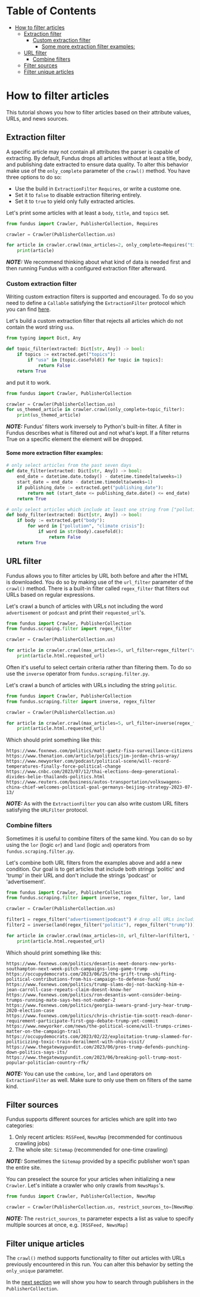 # Table of Contents

* [How to filter articles](#how-to-filter-articles)
  * [Extraction filter](#extraction-filter)
    * [Custom extraction filter](#custom-extraction-filter)
      * [Some more extraction filter examples:](#some-more-extraction-filter-examples)
  * [URL filter](#url-filter)
    * [Combine filters](#combine-filters)
  * [Filter sources](#filter-sources)
  * [Filter unique articles](#filter-unique-articles)

# How to filter articles

This tutorial shows you how to filter articles based on their attribute values, URLs, and news sources.

## Extraction filter

A specific article may not contain all attributes the parser is capable of extracting.
By default, Fundus drops all articles without at least a title, body, and publishing date extracted to ensure data quality.
To alter this behavior make use of the `only_complete` parameter of the `crawl()` method.
You have three options to do so:
- Use the build in `ExtractionFilter` `Requires`, or write a custome one.
- Set it to `false` to disable extraction filtering entirely.
- Set it to `true` to yield only fully extracted articles.

Let's print some articles with at least a `body`, `title`, and `topics` set.

````python
from fundus import Crawler, PublisherCollection, Requires

crawler = Crawler(PublisherCollection.us)

for article in crawler.crawl(max_articles=2, only_complete=Requires("title", "body", "topics")):
    print(article)
````

**_NOTE:_** We recommend thinking about what kind of data is needed first and then running Fundus with a configured extraction filter afterward.

### Custom extraction filter

Writing custom extraction filters is supported and encouraged.
To do so you need to define a `Callable` satisfying the `ExtractionFilter` protocol which you can find [here](../src/fundus/scraping/filter.py).

Let's build a custom extraction filter that rejects all articles which do not contain the word string `usa`.

````python
from typing import Dict, Any

def topic_filter(extracted: Dict[str, Any]) -> bool:
    if topics := extracted.get("topics"):
        if "usa" in [topic.casefold() for topic in topics]:
            return False
    return True
````

and put it to work.

````python
from fundus import Crawler, PublisherCollection

crawler = Crawler(PublisherCollection.us)
for us_themed_article in crawler.crawl(only_complete=topic_filter):
    print(us_themed_article)
````

**_NOTE:_** Fundus' filters work inversely to Python's built-in filter.
A filter in Fundus describes what is filtered out and not what's kept.
If a filter returns True on a specific element the element will be dropped.

#### Some more extraction filter examples:

````python
# only select articles from the past seven days
def date_filter(extracted: Dict[str, Any]) -> bool:
    end_date = datetime.date.today() - datetime.timedelta(weeks=1)
    start_date = end_date - datetime.timedelta(weeks=1)
    if publishing_date := extracted.get("publishing_date"):
        return not (start_date <= publishing_date.date() <= end_date)
    return True

# only select articles which include at least one string from ["pollution", "climate crisis"] in the article body
def body_filter(extracted: Dict[str, Any]) -> bool:
    if body := extracted.get("body"):
        for word in ["pollution", "climate crisis"]:
            if word in str(body).casefold():
                return False
    return True
````

## URL filter

Fundus allows you to filter articles by URL both before and after the HTML is downloaded.
You do so by making use of the `url_filter` parameter of the `crawl()` method.
There is a built-in filter called `regex_filter` that filters out URLs based on regular expressions.

Let's crawl a bunch of articles with URLs not including the word `advertisement` or `podcast` and print their `requested_url`'s.

````python
from fundus import Crawler, PublisherCollection
from fundus.scraping.filter import regex_filter

crawler = Crawler(PublisherCollection.us)

for article in crawler.crawl(max_articles=5, url_filter=regex_filter("advertisement|podcast")):
    print(article.html.requested_url)
````

Often it's useful to select certain criteria rather than filtering them.
To do so use the `inverse` operator from `fundus.scraping.filter.py`.

Let's crawl a bunch of articles with URLs including the string `politic`.

````python
from fundus import Crawler, PublisherCollection
from fundus.scraping.filter import inverse, regex_filter

crawler = Crawler(PublisherCollection.us)

for article in crawler.crawl(max_articles=5, url_filter=inverse(regex_filter("politic"))):
    print(article.html.requested_url)
````

Which should print something like this:

````console
https://www.foxnews.com/politics/matt-gaetz-fisa-surveillance-citizens
https://www.thenation.com/article/politics/jim-jordan-chris-wray/
https://www.newyorker.com/podcast/political-scene/will-record-temperatures-finally-force-political-change
https://www.cnbc.com/2023/07/12/thai-elections-deep-generational-divides-belie-thailands-politics.html
https://www.reuters.com/business/autos-transportation/volkswagens-china-chief-welcomes-political-goal-germanys-beijing-strategy-2023-07-13/
````

**_NOTE:_** As with the `ExtractionFilter` you can also write custom URL filters satisfying the `URLFilter` protocol.

### Combine filters

Sometimes it is useful to combine filters of the same kind.
You can do so by using the `lor` (logic `or`) and `land` (logic `and`) operators from `fundus.scraping.filter.py`.

Let's combine both URL filters from the examples above and add a new condition.
Our goal is to get articles that include both strings 'politic' and 'trump' in their URL and don't include the strings 'podcast' or 'advertisement'.

````python
from fundus import Crawler, PublisherCollection
from fundus.scraping.filter import inverse, regex_filter, lor, land

crawler = Crawler(PublisherCollection.us)

filter1 = regex_filter("advertisement|podcast") # drop all URLs including the strings "advertisement" or "podcast"
filter2 = inverse(land(regex_filter("politic"), regex_filter("trump"))) # drop all URLs not including the strings "politic" and "trump"

for article in crawler.crawl(max_articles=10, url_filter=lor(filter1, filter2)):
    print(article.html.requested_url)
````

Which should print something like this:

````console
https://www.foxnews.com/politics/desantis-meet-donors-new-yorks-southampton-next-week-pitch-campaigns-long-game-trump
https://occupydemocrats.com/2023/06/25/the-grift-trump-shifting-political-contributions-from-his-campaign-to-defense-fund/
https://www.foxnews.com/politics/trump-slams-doj-not-backing-him-e-jean-carroll-case-repeats-claim-doesnt-know-her
https://www.foxnews.com/politics/ron-desantis-wont-consider-being-trumps-running-mate-says-hes-not-number-2
https://www.foxnews.com/politics/georgia-swears-grand-jury-hear-trump-2020-election-case
https://www.foxnews.com/politics/chris-christie-tim-scott-reach-donor-requirement-participate-first-gop-debate-trump-yet-commit
https://www.newyorker.com/news/the-political-scene/will-trumps-crimes-matter-on-the-campaign-trail
https://occupydemocrats.com/2023/02/22/exploitation-trump-slammed-for-politicizing-toxic-train-derailment-with-ohio-visit/
https://www.thegatewaypundit.com/2023/06/pres-trump-defends-punching-down-politics-says-its/
https://www.thegatewaypundit.com/2023/06/breaking-poll-trump-most-popular-politician-country-rfk/
````

**_NOTE:_** You can use the `combine`, `lor`, and `land` operators on `ExtractionFilter` as well.
Make sure to only use them on filters of the same kind.

## Filter sources

Fundus supports different sources for articles which are split into two categories:

1. Only recent articles: `RSSFeed`, `NewsMap` (recommended for continuous crawling jobs)
2. The whole site: `Sitemap` (recommended for one-time crawling)

**_NOTE:_** Sometimes the `Sitemap` provided by a specific publisher won't span the entire site.

You can preselect the source for your articles when initializing a new `Crawler`.
Let's initiate a crawler who only crawls from `NewsMaps`'s.

````python
from fundus import Crawler, PublisherCollection, NewsMap

crawler = Crawler(PublisherCollection.us, restrict_sources_to=[NewsMap])
````

**_NOTE:_** The `restrict_sources_to` parameter expects a list as value to specify multiple sources at once, e.g. `[RSSFeed, NewsMap]`

## Filter unique articles

The `crawl()` method supports functionality to filter out articles with URLs previously encountered in this run.
You can alter this behavior by setting the `only_unique` parameter.

In the [next section](5_advanced_topics) we will show you how to search through publishers in the `PublisherCollection`.
